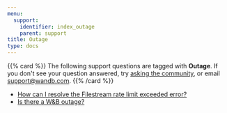 ```yaml
---
menu:
  support:
    identifier: index_outage
    parent: support
title: Outage
type: docs
---
```


{{% card %}}
The following support questions are tagged with <b>Outage</b>. If you don't see 
your question answered, try [asking the community](https://community.wandb.ai/), 
or email [support@wandb.com](mailto:support@wandb.com).
{{% /card %}}

- [How can I resolve the Filestream rate limit exceeded error?](filestream_rate_limit_exceeded_error.md)
- [Is there a W&B outage?](wandb_status.md)